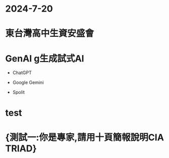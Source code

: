 # 2024-7-20
# 東台灣高中生資安盛會

# GenAI g生成試式AI

- ChatGPT

- Google Gemini

- Spolit

# test

# {測試一:你是專家,請用十頁簡報說明CIA TRIAD}
